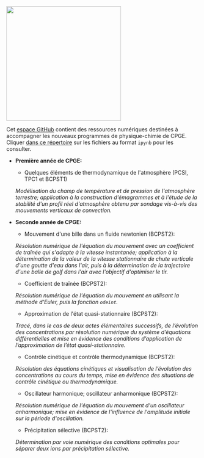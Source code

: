 <img src="https://user-images.githubusercontent.com/109895707/180656875-56e0673c-6106-4743-baaf-152b13083c69.jpg" width="300"/>

Cet [espace GitHub](https://github.com/fvandenbrouck/fvandenbrouck.github.io) contient des ressources numériques destinées à accompagner les nouveaux programmes de physique-chimie de CPGE. Cliquer [dans ce répertoire](https://github.com/fvandenbrouck/fvandenbrouck.github.io) sur les fichiers au format `ipynb` pour les consulter.

- **Première année de CPGE:**
  - Quelques éléments de thermodynamique de l'atmosphère (PCSI, TPC1 et BCPST1)

  *Modélisation du champ de température et de pression de l'atmosphère terrestre; application à la construction d'émagrammes et à l'étude de la stabilité d'un profil réel d'atmosphère obtenu par sondage vis-à-vis des mouvements verticaux de convection.*
  
- **Seconde année de CPGE:**
  - Mouvement d'une bille dans un fluide newtonien (BCPST2):
  
  *Résolution numérique de l'équation du mouvement avec un coefficient de traînée qui s'adapte à la vitesse instantanée; application à la détermination de la valeur de la vitesse stationnaire de chute verticale d'une goutte d'eau dans l'air, puis à la détermination de la trajectoire d'une balle de golf dans l'air avec l'objectif d'optimiser le tir.*
  - Coefficient de traînée (BCPST2):
  
  *Résolution numérique de l'équation du mouvement en utilisant la méthode d'Euler, puis la fonction `odeint`.*
  - Approximation de l'état quasi-stationnaire (BCPST2):
  
  *Tracé, dans le cas de deux actes élémentaires successifs, de l’évolution des concentrations par résolution numérique du système d’équations différentielles et mise en évidence des conditions d’application de l’approximation de l’état quasi-stationnaire.*
  - Contrôle cinétique et contrôle thermodynamique (BCPST2):
  
  *Résolution des équations cinétiques et visualisation de l’évolution des concentrations au cours du temps, mise en évidence des situations de contrôle cinétique ou thermodynamique.*
  - Oscillateur harmonique; oscillateur anharmonique (BCPST2):
  
  *Résolution numérique de l'équation du mouvement d'un oscillateur anharmonique; mise en évidence de l'influence de l'amplitude initiale sur la période d'oscillation.*
  - Précipitation sélective (BCPST2):
  
  *Détermination par voie numérique des conditions optimales pour séparer deux ions par précipitation sélective.*
